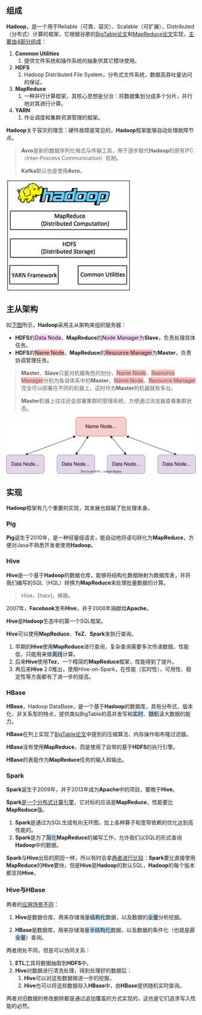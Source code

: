 ## 组成

**Hadoop**，是一个用于Reliable（可靠、容灾）、Scalable（可扩展），Distributed（分布式）计算的框架，它根据谷歌的[BigTable论文](https://static.googleusercontent.com/media/research.google.com/zh-CN//archive/bigtable-osdi06.pdf)和[MapReduce论文](https://static.googleusercontent.com/media/research.google.com/zh-CN//archive/mapreduce-osdi04.pdf)实现，[主要由4部分组成](https://www.cnblogs.com/along21/p/10496468.html)：

1. **Common Utilities**
   1. 提供文件系统和操作系统的抽象供其它模块使用。
2. **HDFS**
   1. Hadoop Distributed File System，分布式文件系统，数据高吞吐量访问的保证。
3. **MapReduce**
   1. 一种并行计算框架，其核心思想是分治：将数据集划分成多个分片，并行地对其进行计算。
4. **YARN**
   1. 作业调度和集群资源管理的框架。

**Hadoop**关于容灾的理念：硬件故障是常见的，**Hadoop**框架能够自动处理故障节点。

> **Avro**是新的数据序列化格式与传输工具，用于逐步取代**Hadoop**的原有IPC（Inter-Process Communication）机制。
>
> **Kafka**默认也是使用**Avro**。

![](../images/9/hadoop_framework.png)



## 主从架构

如[下图](https://www.cnblogs.com/duanxz/p/4775290.html)所示，**Hadoop**采用主从架构来组织服务器：

- **HDFS**的<span style=background:#f8d2ff>Data Node</span>、**MapReduce**的<span style=background:#f8d2ff>Node Manager</span>为**Slave**，负责处理具体任务。
- **HDFS**的<span style=background:#ffb8b8>Name Node</span>、**MapReduce**的<span style=background:#ffb8b8>Resource Manager</span>为**Master**，负责协调管理任务。

> **Master**、**Slave**只是对机器角色的划分，<span style=background:#ffb8b8>Name Node</span>、<span style=background:#ffb8b8>Resource Manager</span>分别为各自体系中的**Master**，<span style=background:#ffb8b8>Name Node</span>、<span style=background:#ffb8b8>Resource Manager</span>完全可以部署在不同的机器上，这时作为**Master**的机器就有多台。
>
> **Master**机器上往往还会部署集群的管理系统，方便通过浏览器查看集群状态。

![](../images/9/hadoop_node.svg)



## 实现

**Hadoop**框架有几个重要的实现，其发展也超越了批处理本身。

### Pig

**Pig**诞生于2010年，是一种轻量级语言，能自动地将语句转化为**MapReduce**，方便对Java不熟悉开发者使用**Hadoop**。

### **Hive**

**Hive**是一个基于**Hadoop**的数据仓库，能够将结构化数据映射为数据库表，并将我们编写的SQL（HQL）转换为**MapReduce**来处理批量数据的计算。

> Hive，[haɪv]，蜂箱。

2007年，**Facebook**发布**Hive**，并于2008年捐献给**Apache**。

**Hive**是**Hadoop**生态中的第一个SQL框架。

**Hive**可以使用**MapReduce**、**TeZ**、**Spark**来执行查询。

1. 早期的**Hive**使用**MapReduce**进行查询，复杂查询需要多次传递数据，性能低，只能用来做<span style=background:#c2e2ff>离线</span>计算。
2. 后来**Hive**使用**Tez**，一个精简的**MapReduce**框架，性能得到了提升。
3. 再后来**Hive** 2.0推出，使用Hive-on-Spark，在性能（实时性）、可用性、稳定性等方面都有了进一步的提高。

### HBase

**HBase**，Hadoop DataBase，是一个基于**Hadoop**的数据库，具有分布式、版本化、非关系型的特点，提供类似BigTable的高并发写和<span style=background:#c2e2ff>实时</span>、<span style=background:#c2e2ff>随机</span>读大数据的能力。

**HBase**在列上实现了[BigTable论文](https://static.googleusercontent.com/media/research.google.com/zh-CN//archive/bigtable-osdi06.pdf)中提到的压缩算法、内存操作和布隆过滤器。

**HBase**没有使用**MapReduce**，而是使用了自带的基于**HDFS**的执行引擎。

**HBase**的表能作为**MapReduce**任务的输入和输出。

### Spark

**Spark**诞生于2009年，并于2013年成为**Apache**中的项目，要晚于**Hive**。

**Spark**[是一个分布式计算引擎](https://www.techug.com/post/open-source-sql-engine.html)，它对标的应该是**MapReduce**，性能要比**MapReduce**强。

1. **Spark**是通过为SQL生成有向无环图，加上各种算子和宽窄依赖的优化达到高性能的。
2. **Spark**是为了<span style=background:#c2e2ff>简化</span>**MapReduce**的编写工作，允许我们以SQL的形式查询**Hadoop**中的数据。

**Spark**与**Hive**出现的原因一样，所以有时会拿[两者进行比较](https://www.codenong.com/cs109813783/)：**Spark**要比直接使用**MapReduce**的**Hive**要快，但是**Hive**是**Hadoop**的默认SQL，**Hadoop**的每个版本都支持**Hive**。

### Hive与HBase

两者的[应用场景不同](https://blog.csdn.net/zx8167107/article/details/79265537)：

1. **Hive**是数据仓库，用来存储海量<span style=background:#c2e2ff>结构化</span>数据，以及数据的<span style=background:#c2e2ff>全量</span>分析挖掘。

2. **HBase**是数据库，用来存储海量<span style=background:#c2e2ff>半结构化</span>数据，以及数据的条件化（也就是<span style=background:#c2e2ff>非全量</span>）查询。


两者用处不同，但是可以协同关系：

1. **ETL**工具将数据抽取到**HDFS**中。
2. **Hive**对数据进行清洗处理，得到处理好的数据后：
   1. **Hive**可以对这些数据做进一步的挖掘，
   2. **Hive**也可以将这些数据存入**HBase**中，由**HBase**提供随机实时查询。

两者对旧数据的修改删除都是通过追加覆盖的方式实现的，这也是它们追求写入性能的必然。

